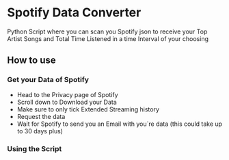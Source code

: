 # Spotify Data Converter
Python Script where you can scan you Spotify json to receive your Top Artist Songs and Total Time Listened in a time Interval of your choosing

## How to use
### Get your Data of Spotify
- Head to the Privacy page of Spotify
- Scroll down to Download your Data
- Make sure to only tick Extended Streaming history
- Request the data
- Wait for Spotify to send you an Email with you´re data (this could take up to 30 days plus)
### Using the Script
